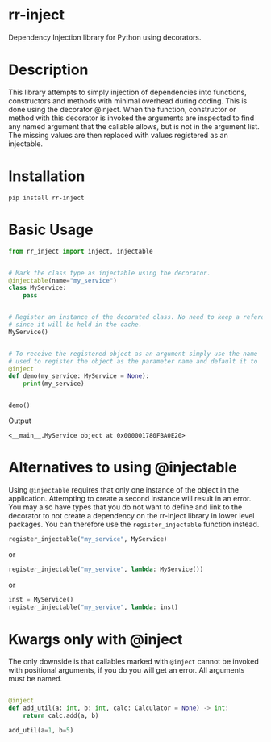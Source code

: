# rr-inject

Dependency Injection library for Python using decorators.

# Description

This library attempts to simply injection of dependencies into functions, constructors and methods
with minimal overhead during coding. This is done using the decorator @inject. When the function, 
constructor or method with this decorator is invoked the arguments are inspected to 
find any named argument that the callable allows, but is not in the argument list. The missing
values are then replaced with values registered as an injectable.

# Installation

```commandline
pip install rr-inject
```

# Basic Usage

```python
from rr_inject import inject, injectable


# Mark the class type as injectable using the decorator.
@injectable(name="my_service")
class MyService:
    pass


# Register an instance of the decorated class. No need to keep a reference 
# since it will be held in the cache.
MyService()


# To receive the registered object as an argument simply use the name
# used to register the object as the parameter name and default it to `None`
@inject
def demo(my_service: MyService = None):
    print(my_service)


demo()
```
Output

```commandline
<__main__.MyService object at 0x000001780FBA0E20>
```

# Alternatives to using @injectable

Using `@injectable` requires that only one instance of the object in the application.
Attempting to create a second instance will result in an error. You may also have
types that you do not want to define and link to the decorator to not create a dependency 
on the rr-inject library in lower level packages. You can therefore use the `register_injectable`
function instead.

```python
register_injectable("my_service", MyService)
```

or 

```python
register_injectable("my_service", lambda: MyService())
```

or

```python
inst = MyService()
register_injectable("my_service", lambda: inst)
```

# Kwargs only with @inject

The only downside is that callables marked with `@inject` cannot be invoked
with positional arguments, if you do you will get an error. All arguments must be
named. 

```python

@inject
def add_util(a: int, b: int, calc: Calculator = None) -> int:
    return calc.add(a, b)

add_util(a=1, b=5)
```